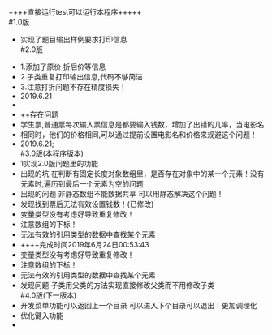 ++++直接运行test可以运行本程序+++++<br>
#1.0版
 + 实现了题目输出样例要求打印信息<br>
#2.0版
 * 1.添加了原价 折后价等信息
 * 2.子类重复打印输出信息,代码不够简洁
 * 3.注意打折问题不存在精度损失！
 * 2019.6.21
 *
 * ++存在问题
 * 学生票,普通票每次输入票信息是都要输入钱数，增加了出错的几率，当电影名
 * 相同时，他们的价格相同,可以通过提前设置电影名和价格来规避这个问题！
 * 2019.6.21;<br>
#3.0版(本程序版本)
 * 1实现2.0版问题里的功能
 *  出现的坑 在判断有固定长度对象数组里，是否存在对象中的某一个元素！没有元素时,遍历到最后一个元素为空的问题
 * 出现的问题 非静态数组不能数据共享 可以用静态解决这个问题！
 * 发现找到票后无法有效设置钱数！(已修改)
 * 变量类型没有考虑好导致重复修改！
 * 注意数组的下标！
 * 无法有效的引用类型的数据中查找某个元素
 *   ++++完成时间2019年6月24日00:53:43
 * 变量类型没有考虑好导致重复修改！
 * 注意数组的下标！
 * 无法有效的引用类型的数据中查找某个元素
 * 发现问题 子类用父类的方法实现直接修改父类而不用修改子类<br>
#4.0版(下一版本)
 * 开发菜单功能可以返回上一个目录 可以进入下个目录可以退出！更加调理化
 * 优化键入功能
 *  